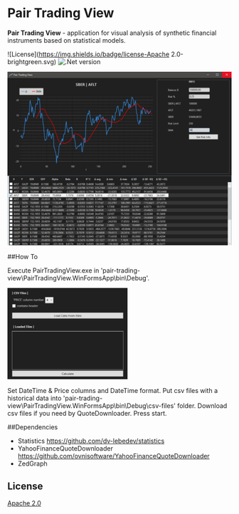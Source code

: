 # Pair Trading View


**Pair Trading View** - application for visual analysis of synthetic financial instruments based on statistical models. 


![License](https://img.shields.io/badge/license-Apache 2.0-brightgreen.svg)
![.Net version](https://img.shields.io/badge/.NET%20Framework-v4.5.2-red.svg)

<p align="left">
  <img width="700" alt="pic" src="https://github.com/dv-lebedev/PairTradingView/blob/master/screenshots/mainwindow.png">
</p>



##How To

Execute PairTradingView.exe in 'pair-trading-view\PairTradingView.WinFormsApp\bin\Debug\'.

<p align="left">
  <img width="270" alt="pic" src="https://github.com/dv-lebedev/PairTradingView/blob/master/screenshots/appstart.png">
</p>

Set DateTime & Price columns and DateTime format. Put csv files with a historical data into
'pair-trading-view\PairTradingView.WinFormsApp\bin\Debug\csv-files' folder. Download csv files if you need by QuoteDownloader.
Press start.



##Dependencies
- Statistics https://github.com/dv-lebedev/statistics
- YahooFinanceQuoteDownloader https://github.com/ovnisoftware/YahooFinanceQuoteDownloader
- ZedGraph


## License
[Apache 2.0](LICENSE)
